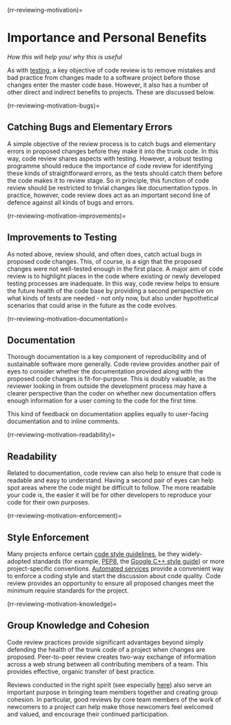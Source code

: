 (rr-reviewing-motivation)=
# Importance and Personal Benefits

*How this will help you/ why this is useful*

As with [testing](#Testing), a key objective of code review is to remove mistakes and bad practice from changes made to a software project before those changes enter the master code base.
However, it also has a number of other direct and indirect benefits to projects. These are discussed below.

(rr-reviewing-motivation-bugs)=
## Catching Bugs and Elementary Errors

A simple objective of the review process is to catch bugs and elementary errors in proposed changes before they make it into the trunk code.
In this way, code review shares aspects with testing.
However, a robust testing programme should reduce the importance of code review for identifying these kinds of straightforward errors, as the tests should catch them before the code makes it to review stage.
So in principle, this function of code review should be restricted to trivial changes like documentation typos. In practice, however, code review does act as an important second line of defence against all kinds of bugs and errors.

(rr-reviewing-motivation-improvements)=
## Improvements to Testing

As noted above, review should, and often does, catch actual bugs in proposed code changes. This, of course, is a sign that the proposed changes were not well-tested enough in the first place.
A major aim of code review is to highlight places in the code where existing or newly developed testing processes are inadequate.
In this way, code review helps to ensure the future health of the code base by providing a second perspective on what kinds of tests are needed - not only now, but also under hypothetical scenarios that could arise in the future as the code evolves.

(rr-reviewing-motivation-documentation)=
## Documentation

<!--SiccarPoint notes a whole section on documentation is justified in the book!-->
Thorough documentation<!--reference goes here once section exists--> is a key component of reproducibility and of sustainable software more generally.
Code review provides another pair of eyes to consider whether the documentation provided along with the proposed code changes is fit-for-purpose.
This is doubly valuable, as the reviewer looking in from outside the development process may have a clearer perspective than the coder on whether new documentation offers enough information for a user coming to the code for the first time.

This kind of feedback on documentation applies equally to user-facing documentation and to inline comments.

(rr-reviewing-motivation-readability)=
## Readability

Related to documentation, code review can also help to ensure that code is readable and easy to understand. Having a second pair of eyes can help spot areas where the code might be difficult to follow.
The more readable your code is, the easier it will be for other developers to reproduce your code for their own purposes.

(rr-reviewing-motivation-enforcement)=
## Style Enforcement

Many projects enforce certain [code style guidelines](../../code_quality/code_quality#coding-style), be they widely-adopted standards (for example, [PEP8](https://www.python.org/dev/peps/pep-0008/), the [Google C++ style guide](https://google.github.io/styleguide/cppguide.html)) or more project-specific conventions. [Automated services](../../code_quality/code_quality#online-services-providing-software-quality-checks) provide a convenient way to enforce a coding style and start the discussion about code quality.
Code review provides an opportunity to ensure all proposed changes meet the minimum require standards for the project.

(rr-reviewing-motivation-knowledge)=
## Group Knowledge and Cohesion

Code review practices provide significant advantages beyond simply defending the health of the trunk code of a project when changes are proposed.
Peer-to-peer review creates two-way exchange of information across a web strung between all contributing members of a team. This provides effective, organic transfer of best practice.

Reviews conducted in the right spirit (see especially [here](#Be_nice)) also serve an important purpose in bringing team members together and creating group cohesion.
In particular, good reviews by core team members of the work of newcomers to a project can help make those newcomers feel welcomed and valued, and encourage their continued participation.
